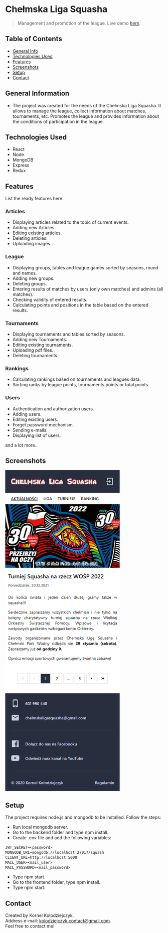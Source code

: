 # Chełmska Liga Squasha

> Management and promotion of the league.
> Live demo [_here_](https://www.chelmskaligasquasha.com/).

## Table of Contents

- [General Info](#general-information)
- [Technologies Used](#technologies-used)
- [Features](#features)
- [Screenshots](#screenshots)
- [Setup](#setup)
- [Contact](#contact)

## General Information

- The project was created for the needs of the Chełmska Liga Squasha. It allows to manage the league, collect information about matches, tournaments, etc. Promotes the league and provides information about the conditions of participation in the league.

## Technologies Used

- React
- Node
- MongoDB
- Express
- Redux

## Features

List the ready features here:

### Articles

- Displaying articles related to the topic of current events.
- Adding new Articles.
- Editing existing articles.
- Deleting articles.
- Uploading images.

### League

- Displaying groups, tables and league games sorted by seasons, round and names.
- Adding new groups.
- Deleting groups.
- Entering results of matches by users (only own matches) and admins (all matches).
- Checking validity of entered results.
- Calculating points and positions in the table based on the entered results.

### Tournaments

- Displaying tournaments and tables sorted by seasons.
- Adding new Tournaments.
- Editing existing tournaments.
- Uploading pdf files.
- Deleting tournaments.

### Rankings

- Calculating rankings based on tournaments and leagues data.
- Sorting ranks by league points, tournaments points or total points.

### Users

- Authentication and authorization users.
- Adding users.
- Editing existing users.
- Forget password mechanism.
- Sending e-mails.
- Displaying list of users.

and a lot more..

## Screenshots

![Example screenshot - mobile version](./img/screenshot1.png)

## Setup

The project requires node.js and mongodb to be installed. Follow the steps:

- Run local mongodb server.
- Go to the backend folder and type npm install.
- Create .env file and add the following variables:

```
JWT_SECRET=<password>
MONGODB_URL=mongodb://localhost:27017/squash
CLIENT_URL=http://localhost:5000
MAIL_USER=<mail_user>
MAIL_PASSWORD=<mail_password>
```

- Type npm start.
- Go to the frontend folder, type npm install.
- Type npm start.

## Contact

Created by Kornel Kołodziejczyk.  
Address e-mail: kolodziejczyk.contact@gmail.com.  
Feel free to contact me!
